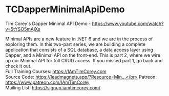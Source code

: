 # TCDapperMinimalApiDemo
Tim Corey's Dapper Minimal API Demo - https://www.youtube.com/watch?v=5tYSO5mAjXs

Minimal APIs are a new feature in .NET 6 and we are in the process of exploring them. In this two-part series, we are building a complete application that consists of a SQL database, a data access layer using Dapper, and a Minimal API on the front-end. This is part 2, where we wire up our Minimal API for full CRUD access. If you missed part 1, go back and check it out.</br>
Full Training Courses: https://IAmTimCorey.com</br>
Source Code: https://leadmagnets.app/?Resource=Min...</br>
Patreon: https://www.patreon.com/IAmTimCorey</br>
Mailing List:  https://signup.iamtimcorey.com/
